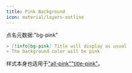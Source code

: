 ```yaml
---
title: Pink Background
icon: material/layers-outline
---
```


点名元数据:"bg-pink"

```md
> [!info|bg-pink] Title will display as usual
> The background color will be pink
```

样式本身也适用于["all-pink"](。/combined-styling/page-6.md)["title-pink"](。/title-styling/page-6.md)。